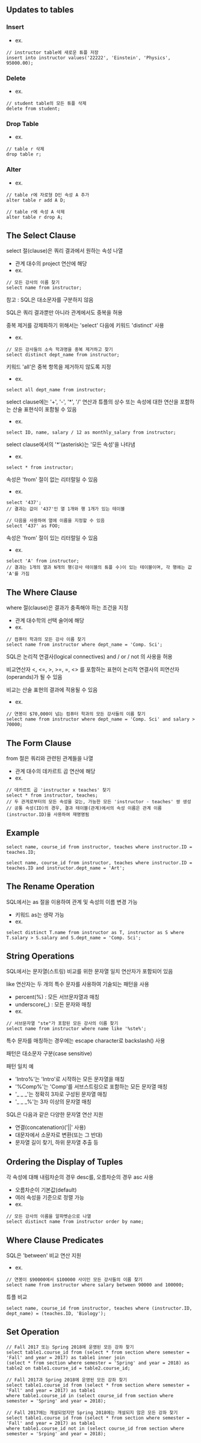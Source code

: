## Updates to tables
### Insert
- ex.
```
// instructor table에 새로운 튜플 저장
insert into instructor values('22222', 'Einstein', 'Physics', 95000.00);
```

### Delete
- ex.
```
// student table의 모든 튜플 삭제
delete from student;
```

### Drop Table
- ex.
```
// table r 삭제
drop table r;
```

### Alter
- ex.
```
// table r에 자로형 D인 속성 A 추가
alter table r add A D;
```
```
// table r에 속성 A 삭제
alter table r drop A;
```

## The Select Clause
select 절(clause)은 쿼리 결과에서 원하는 속성 나열
- 관계 대수의 project 연산에 해당
- ex.
```
// 모든 강사의 이름 찾기
select name from instructor;
```

참고 : SQL은 대소문자를 구분하지 않음

SQL은 쿼리 결과뿐만 아니라 관계에서도 중복을 허용

중복 제거를 강제화하기 위해서는 'select' 다음에 키워드 'distinct' 사용
- ex.
```
// 모든 강사들의 소속 학과명을 중복 제거하고 찾기
select distinct dept_name from instructor;
```

키워드 'all'은 중복 항목을 제거하지 않도록 지정
- ex.
```
select all dept_name from instructor;
```

select clause에는 '+', '-', '*', '/' 연산과 튜플의 상수 또는 속성에 대한 연산을 포함하는 산술 표현식이 포함될 수 있음
- ex.
```
select ID, name, salary / 12 as monthly_salary from instructor;
```

select clause에서의 '*'(asterisk)는 '모든 속성'을 나타냄
- ex.
```
select * from instructor;
```

속성은 'from' 절이 없는 리터럴일 수 있음
- ex.
```
select '437';
// 결과는 값이 '437'인 열 1개와 행 1개가 있는 테이블
```
```
// 다음을 사용하여 열에 이름을 지정할 수 있음
select '437' as FOO;
```

속성은 'from' 절이 있는 리터럴일 수 있음
- ex.
```
select 'A' from instructor;
// 결과는 1개의 열과 N개의 행(강사 테이블의 튜플 수)이 있는 테이블이며, 각 행에는 값 'A'를 가짐
```

## The Where Clause
where 절(clause)은 결과가 충족해야 하는 조건을 지정
- 관계 대수학의 선택 술어에 해당
- ex.
```
// 컴퓨터 학과의 모든 강사 이름 찾기
select name from instructor where dept_name = 'Comp. Sci';
```

SQL은 논리적 연결사(logical connectives) and / or / not 의 사용을 허용

비교연산자 <, <=, >, >=, =, <> 를 포함하는 표현이 논리적 연결사의 피연산자(operands)가 될 수 있음

비교는 산술 표현의 결과에 적용될 수 있음
- ex.
```
// 연봉이 $70,000이 넘는 컴퓨터 학과의 모든 강사들의 이름 찾기
select name from instructor where dept_name = 'Comp. Sci' and salary > 70000;
```

## The Form Clause
from 절은 쿼리와 관련된 관계들을 나열
- 관계 대수의 데카르트 곱 연산에 해당
- ex.
```
// 데카르트 곱 'instructor x teaches' 찾기
select * from instructor, teaches;
// 두 관게로부터의 모든 속성을 갖는, 가능한 모든 'instructor - teaches' 쌍 생성
// 공통 속성(ID)의 경우, 결과 테이블(관계)에서의 속성 이름은 관계 이름(instructor.ID)을 사용하여 재명명됨
```

## Example
```
select name, course_id from instructor, teaches where instructor.ID = teaches.ID;
```
```
select name, course_id from instructor, teaches where instructor.ID = teaches.ID and instructor.dept_name = 'Art';
```

## The Rename Operation
SQL에서는 as 절을 이용하여 관계 및 속성의 이름 변경 가능
- 키워드 as는 생략 가능
- ex.
```
select distinct T.name from instructor as T, instructor as S where T.salary > S.salary and S.dept_name = 'Comp. Sci';
```

## String Operations
SQL에서는 문자열(스트링) 비교를 위한 문자열 일치 연산자가 포함되어 있음

like 연산자는 두 개의 특수 문자를 사용하여 기술되는 패턴을 사용
- percent(%) : 모든 서브문자열과 매칭
- underscore(_) : 모든 문자와 매칭
- ex.
```
// 서브문자열 "ste"가 포함된 모든 강사의 이름 찾기
select name from instructor where name like '%ste%';
```

특수 문자를 매칭하는 경우에는 escape character로 backslash(\) 사용

패턴은 대소문자 구분(case sensitive)

패턴 일치 예
- 'Intro%'는 'Intro'로 시작하는 모든 문자열을 매칭
- '%Comp%'는 'Comp'를 서브스트링으로 포함하는 모든 문자열 매칭
- '_ _ _'는 정확히 3자로 구성된 문자열 매칭
- '_ _ _%'는 3자 이상의 문자열 매칭

SQL은 다음과 같은 다양한 문자열 연산 지원
- 연결(concatenation)('||' 사용)
- 대문자에서 소문자로 변환(또는 그 반대)
- 문자열 길이 찾기, 하위 문자열 추출 등

## Ordering the Display of Tuples
각 속성에 대해 내림차순의 경우 desc를, 오름차순의 경우 asc 사용
- 오름차순이 기본값(default)
- 여러 속성을 기준으로 정렬 가능
- ex.
```
// 모든 강사의 이름을 알파벳순으로 나열
select distinct name from instructor order by name;
```

## Where Clause Predicates
SQL은 'between' 비교 연산 지원
- ex.
```
// 연봉이 $90000에서 $100000 사이인 모든 강사들의 이름 찾기
select name from instructor where salary between 90000 and 100000;
```

튜플 비교
```
select name, course_id from instructor, teaches where (instructor.ID, dept_name) = (teaches.ID, 'Biology');
```

## Set Operation
```
// Fall 2017 또는 Spring 2018에 운영된 모든 강좌 찾기
select table1.course_id from (select * from section where semester = 'Fall' and year = 2017) as table1 inner join
(select * from section where semester = 'Spring' and year = 2018) as table2 on table1.course_id = table2.course_id;
```
```
// Fall 2017과 Spring 2018에 운영된 모든 강좌 찾기
select table1.course_id from (select * from section where semester = 'Fall' and year = 2017) as table1
where table1.course_id in (select course_id from section where semester = 'Spring' and year = 2018);
```
```
// Fall 2017에는 개설되었지만 Spring 2018에는 개설되지 않은 모든 강좌 찾기
select table1.course_id from (select * from section where semester = 'Fall' and year = 2017) as table1
where table1.course_id not in (select course_id from section where semester = 'Srping' and year = 2018);
```
